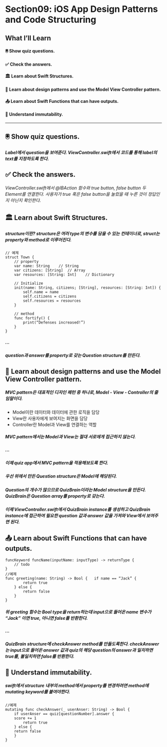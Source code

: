 Section09: iOS App Design Patterns and Code Structuring
===
What I’ll Learn
---
#### 🖲 Show quiz questions.
#### ✅ Check the answers.
#### 🏛 Learn about Swift Structures.
#### 🧬 Learn about design patterns and use the Model View Controller pattern.
#### 📤 Learn about Swift Functions that can have outputs.
#### 🤔 Understand immutability.
***

## 🖲 Show quiz questions.
##### Label에서 question을 보여준다. ViewController.swift에서 코드를 통해 label의 text를 지정하도록 한다.


## ✅ Check the answers.
###### ViewController.swift에서 @IBAction 함수와 true button, false button 두 Element를 연결한다. 사용자가 true 혹은 false button을 눌렀을 때 누른 것이 정답인지 아닌지 확인한다.


## 🏛 Learn about Swift Structures.
##### structure이란? structure은 여러 type의 변수를 담을 수 있는 컨테이너로, struct는 property와 method로 이루어진다.
```
// 예제
struct Town {
	// property
	var name: String	// String
	var citizens: [String]	// Array
	var resources: [String: Int]	// Dictionary

	// Initialize
	init(name: String, citizens; [String], resources: [String: Int]) {
		self.name = name
		self.citizens = citizens
		self.resources = resources
	}

	// method
	func fortify() {
		print(“Defenses increased!”)
	}
}
```
##### ...
##### question과 answer를 property로 갖는 Question structure를 만든다.


## 🧬 Learn about design patterns and use the Model View Controller pattern.
##### MVC pattern은 대표적인 디자인 패턴 중 하나로, Model - View - Controller의 줄임말이다.
* Model이란 데이터와 데이터에 관한 로직을 담당
* View란 사용자에게 보여지는 화면을 담당
* Controller란 Model과 View를 연결하는 역할
##### MVC pattern에서는 Model과 View는 절대 서로에게 접근하지 않는다.
##### ...
##### 이제 quiz app에서 MVC pattern을 적용해보도록 한다.
##### 우선 위에서 만든 Question structure은 Model에 해당된다.
##### Question의 개수가 많으므로 QuizBrain이라는 Model structure을 만든다. QuizBrain은 Question array를 property로 갖는다.
##### 이제 ViewController.swift에서 QuizBrain instance를 생성하고 QuizBrain instance에 접근하여 필요한 question 값과 answer 값을 가져와 View에서 보여주면 된다.


## 📤 Learn about Swift Functions that can have outputs.
```
funcKeyword funcName(inputName: inputType) -> returnType {
	// todo
}
//예제
func greeting(name: String) -> Bool { 	if name == “Jack” {
		return true
	} else {
		return false
	}
}
```
##### 위 greeting 함수는 Bool type을 return하는데 input으로 들어온 name 변수가 “Jack” 이면 true, 아니면 false를 반환한다.
##### ...
##### QuizBrain structure에 checkAnswer method를 만들도록한다. checkAnswer는 input으로 들어온 answer 값과 quiz의 해당 question의 answer과 일치하면 true를, 불일치하면 false를 반환한다.


## 🤔 Understand immutability.
##### swift에서 structure 내부의 method에서 property를 변경하려면 method에 mutating keyword를 붙여야한다.
```
//예제
mutating func checkAnswer(_ userAnser: String) -> Bool {
	if userAnser == quiz[questionNumber].answer { 
    score += 1
		return true
	} else {	
    return false
	}
}
```
